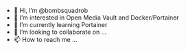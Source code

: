 - 👋 Hi, I’m @bombsquadrob
- 👀 I’m interested in Open Media Vault and Docker/Portainer
- 🌱 I’m currently learning Portainer
- 💞️ I’m looking to collaborate on ...
- 📫 How to reach me ...

<!---
bombsquadrob/bombsquadrob is a ✨ special ✨ repository because its `README.md` (this file) appears on your GitHub profile.
You can click the Preview link to take a look at your changes.
--->
